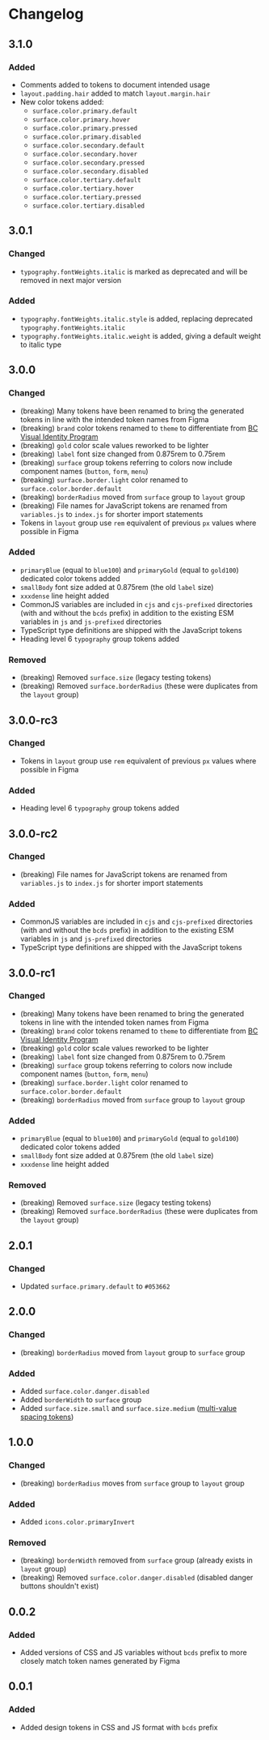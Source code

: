 # Changelog

## 3.1.0

### Added

- Comments added to tokens to document intended usage
- `layout.padding.hair` added to match `layout.margin.hair`
- New color tokens added:
  - `surface.color.primary.default`
  - `surface.color.primary.hover`
  - `surface.color.primary.pressed`
  - `surface.color.primary.disabled`
  - `surface.color.secondary.default`
  - `surface.color.secondary.hover`
  - `surface.color.secondary.pressed`
  - `surface.color.secondary.disabled`
  - `surface.color.tertiary.default`
  - `surface.color.tertiary.hover`
  - `surface.color.tertiary.pressed`
  - `surface.color.tertiary.disabled`

## 3.0.1

### Changed

- `typography.fontWeights.italic` is marked as deprecated and will be removed in next major version

### Added

- `typography.fontWeights.italic.style` is added, replacing deprecated `typography.fontWeights.italic`
- `typography.fontWeights.italic.weight` is added, giving a default weight to italic type

## 3.0.0

### Changed

- (breaking) Many tokens have been renamed to bring the generated tokens in line with the intended token names from Figma
- (breaking) `brand` color tokens renamed to `theme` to differentiate from [BC Visual Identity Program](https://www2.gov.bc.ca/gov/content?id=CCB4862101CD43C195FF395CAED00F95)
- (breaking) `gold` color scale values reworked to be lighter
- (breaking) `label` font size changed from 0.875rem to 0.75rem
- (breaking) `surface` group tokens referring to colors now include component names (`button`, `form`, `menu`)
- (breaking) `surface.border.light` color renamed to `surface.color.border.default`
- (breaking) `borderRadius` moved from `surface` group to `layout` group
- (breaking) File names for JavaScript tokens are renamed from `variables.js` to `index.js` for shorter import statements
- Tokens in `layout` group use `rem` equivalent of previous `px` values where possible in Figma

### Added

- `primaryBlue` (equal to `blue100`) and `primaryGold` (equal to `gold100`) dedicated color tokens added
- `smallBody` font size added at 0.875rem (the old `label` size)
- `xxxdense` line height added
- CommonJS variables are included in `cjs` and `cjs-prefixed` directories (with and without the `bcds` prefix) in addition to the existing ESM variables in `js` and `js-prefixed` directories
- TypeScript type definitions are shipped with the JavaScript tokens
- Heading level 6 `typography` group tokens added

### Removed

- (breaking) Removed `surface.size` (legacy testing tokens)
- (breaking) Removed `surface.borderRadius` (these were duplicates from the `layout` group)

## 3.0.0-rc3

### Changed

- Tokens in `layout` group use `rem` equivalent of previous `px` values where possible in Figma

### Added

- Heading level 6 `typography` group tokens added

## 3.0.0-rc2

### Changed

- (breaking) File names for JavaScript tokens are renamed from `variables.js` to `index.js` for shorter import statements

### Added

- CommonJS variables are included in `cjs` and `cjs-prefixed` directories (with and without the `bcds` prefix) in addition to the existing ESM variables in `js` and `js-prefixed` directories
- TypeScript type definitions are shipped with the JavaScript tokens

## 3.0.0-rc1

### Changed

- (breaking) Many tokens have been renamed to bring the generated tokens in line with the intended token names from Figma
- (breaking) `brand` color tokens renamed to `theme` to differentiate from [BC Visual Identity Program](https://www2.gov.bc.ca/gov/content?id=CCB4862101CD43C195FF395CAED00F95)
- (breaking) `gold` color scale values reworked to be lighter
- (breaking) `label` font size changed from 0.875rem to 0.75rem
- (breaking) `surface` group tokens referring to colors now include component names (`button`, `form`, `menu`)
- (breaking) `surface.border.light` color renamed to `surface.color.border.default`
- (breaking) `borderRadius` moved from `surface` group to `layout` group

### Added

- `primaryBlue` (equal to `blue100`) and `primaryGold` (equal to `gold100`) dedicated color tokens added
- `smallBody` font size added at 0.875rem (the old `label` size)
- `xxxdense` line height added

### Removed

- (breaking) Removed `surface.size` (legacy testing tokens)
- (breaking) Removed `surface.borderRadius` (these were duplicates from the `layout` group)

## 2.0.1

### Changed

- Updated `surface.primary.default` to `#053662`

## 2.0.0

### Changed

- (breaking) `borderRadius` moved from `layout` group to `surface` group

### Added

- Added `surface.color.danger.disabled`
- Added `borderWidth` to `surface` group
- Added `surface.size.small` and `surface.size.medium` ([multi-value spacing tokens](https://docs.tokens.studio/available-tokens/spacing-tokens))

## 1.0.0

### Changed

- (breaking) `borderRadius` moves from `surface` group to `layout` group

### Added

- Added `icons.color.primaryInvert`

### Removed

- (breaking) `borderWidth` removed from `surface` group (already exists in `layout` group)
- (breaking) Removed `surface.color.danger.disabled` (disabled danger buttons shouldn't exist)

## 0.0.2

### Added

- Added versions of CSS and JS variables without `bcds` prefix to more closely match token names generated by Figma

## 0.0.1

### Added

- Added design tokens in CSS and JS format with `bcds` prefix
